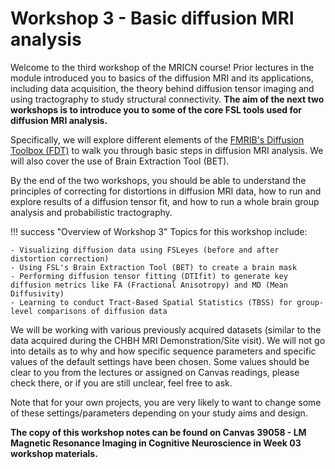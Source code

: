# Workshop 3 - Basic diffusion MRI analysis

Welcome to the third workshop of the MRICN course! Prior lectures in the module introduced you to basics of the diffusion MRI and its applications, including data acquisition, the theory behind diffusion tensor imaging and using tractography to study structural connectivity. <b>The aim of the next two workshops is to introduce you to some of the core FSL tools used for diffusion MRI analysis.</b> 

Specifically, we will explore different elements of the [FMRIB's Diffusion Toolbox (FDT)](https://fsl.fmrib.ox.ac.uk/fsl/docs/#/diffusion/index) to walk you through basic steps in diffusion MRI analysis. We will also cover the use of Brain Extraction Tool (BET). 

By the end of the two workshops, you should be able to understand the principles of correcting for distortions in diffusion MRI data, how to run and explore results of a diffusion tensor fit, and how to run a whole brain group analysis and probabilistic tractography. 

!!! success "Overview of Workshop 3"
    Topics for this workshop include:

    - Visualizing diffusion data using FSLeyes (before and after distortion correction)
    - Using FSL's Brain Extraction Tool (BET) to create a brain mask
    - Performing diffusion tensor fitting (DTIfit) to generate key diffusion metrics like FA (Fractional Anisotropy) and MD (Mean Diffusivity)
    - Learning to conduct Tract-Based Spatial Statistics (TBSS) for group-level comparisons of diffusion data

We will be working with various previously acquired datasets (similar to the data acquired during the CHBH MRI Demonstration/Site visit). We will not go into details as to why and how specific sequence parameters and specific values of the default settings have been chosen. Some values should be clear to you from the lectures or assigned on Canvas readings, please check there, or if you are still unclear, feel free to ask. 

Note that for your own projects, you are very likely to want to change some of these settings/parameters depending on your study aims and design. 

<b>The copy of this workshop notes can be found on Canvas 39058 - LM Magnetic Resonance Imaging in Cognitive Neuroscience in Week 03 workshop materials.</b>